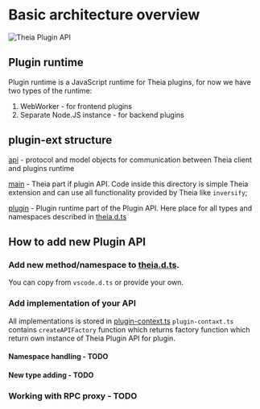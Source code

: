 # Basic architecture overview
![Theia Plugin API](https://user-images.githubusercontent.com/436777/37775864-5cf856d0-2de4-11e8-8f55-2b5a5de72908.png)

## Plugin runtime
Plugin runtime is a JavaScript runtime for Theia plugins, for now we have two types of the runtime:

1. WebWorker - for frontend plugins
2. Separate Node.JS instance - for backend plugins

## plugin-ext structure

[api](../src/api) - protocol and model objects for communication between Theia client and plugins runtime

[main](../src/main) - Theia part if plugin API. Code inside this directory is simple Theia extension and can use all functionality provided by Theia like `inversify`;

[plugin](../src/plugin) - Plugin runtime part of the Plugin API. Here place for all types and namespaces described in [theia.d.ts](../../plugin/src/theia.d.ts)

## How to add new Plugin API

### Add new method/namespace to [theia.d.ts](../../plugin/src/theia.d.ts).

You can copy from `vscode.d.ts` or provide your own.

### Add implementation of your API

All implementations is stored in [plugin-context.ts](../src/plugin/plugin-context.ts)
`plugin-contaxt.ts` contains `createAPIFactory` function which returns factory function which return own instance of Theia Plugin API for plugin.

#### Namespace handling - TODO

#### New type adding - TODO

### Working with RPC proxy - TODO
